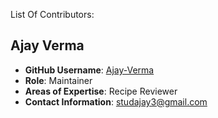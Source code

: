 List Of Contributors:

## Ajay Verma

- **GitHub Username**: [Ajay-Verma](https://github.com/ajayvermaxd)
- **Role**: Maintainer
- **Areas of Expertise**: Recipe Reviewer
- **Contact Information**: [studajay3@gmail.com](mailto:studajay3@gmail.com)
